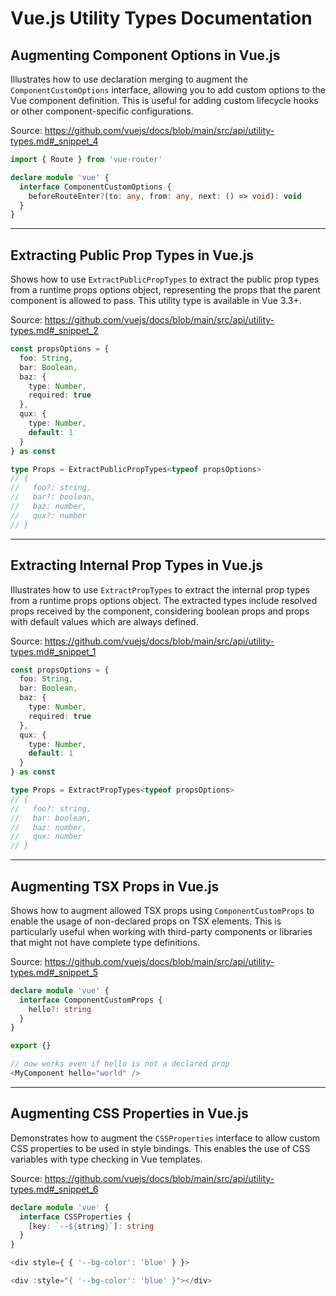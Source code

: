 # Vue.js Utility Types Documentation

## Augmenting Component Options in Vue.js

Illustrates how to use declaration merging to augment the `ComponentCustomOptions` interface, allowing you to add custom options to the Vue component definition.  This is useful for adding custom lifecycle hooks or other component-specific configurations.

Source: https://github.com/vuejs/docs/blob/main/src/api/utility-types.md#_snippet_4

```typescript
import { Route } from 'vue-router'

declare module 'vue' {
  interface ComponentCustomOptions {
    beforeRouteEnter?(to: any, from: any, next: () => void): void
  }
}
```

---

## Extracting Public Prop Types in Vue.js

Shows how to use `ExtractPublicPropTypes` to extract the public prop types from a runtime props options object, representing the props that the parent component is allowed to pass. This utility type is available in Vue 3.3+.

Source: https://github.com/vuejs/docs/blob/main/src/api/utility-types.md#_snippet_2

```typescript
const propsOptions = {
  foo: String,
  bar: Boolean,
  baz: {
    type: Number,
    required: true
  },
  qux: {
    type: Number,
    default: 1
  }
} as const

type Props = ExtractPublicPropTypes<typeof propsOptions>
// {
//   foo?: string,
//   bar?: boolean,
//   baz: number,
//   qux?: number
// }
```

---

## Extracting Internal Prop Types in Vue.js

Illustrates how to use `ExtractPropTypes` to extract the internal prop types from a runtime props options object. The extracted types include resolved props received by the component, considering boolean props and props with default values which are always defined.

Source: https://github.com/vuejs/docs/blob/main/src/api/utility-types.md#_snippet_1

```typescript
const propsOptions = {
  foo: String,
  bar: Boolean,
  baz: {
    type: Number,
    required: true
  },
  qux: {
    type: Number,
    default: 1
  }
} as const

type Props = ExtractPropTypes<typeof propsOptions>
// {
//   foo?: string,
//   bar: boolean,
//   baz: number,
//   qux: number
// }
```

---

## Augmenting TSX Props in Vue.js

Shows how to augment allowed TSX props using `ComponentCustomProps` to enable the usage of non-declared props on TSX elements. This is particularly useful when working with third-party components or libraries that might not have complete type definitions.

Source: https://github.com/vuejs/docs/blob/main/src/api/utility-types.md#_snippet_5

```typescript
declare module 'vue' {
  interface ComponentCustomProps {
    hello?: string
  }
}

export {}
```

```typescript
// now works even if hello is not a declared prop
<MyComponent hello="world" />
```

---

## Augmenting CSS Properties in Vue.js

Demonstrates how to augment the `CSSProperties` interface to allow custom CSS properties to be used in style bindings. This enables the use of CSS variables with type checking in Vue templates.

Source: https://github.com/vuejs/docs/blob/main/src/api/utility-types.md#_snippet_6

```typescript
declare module 'vue' {
  interface CSSProperties {
    [key: `--${string}`]: string
  }
}
```

```typescript
<div style={ { '--bg-color': 'blue' } }>
```

```typescript
<div :style="{ '--bg-color': 'blue' }"></div>
```

